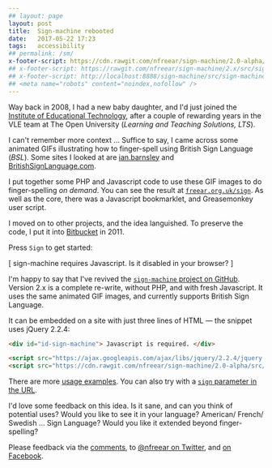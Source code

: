 ```yaml
---
## layout: page
layout: post
title:  Sign-machine rebooted
date:   2017-05-22 17:23
tags:   accessibility
## permalink: /sm/
x-footer-script: https://cdn.rawgit.com/nfreear/sign-machine/2.0-alpha/src/sign-machine.js
## x-footer-script: https://rawgit.com/nfreear/sign-machine/2.x/src/sign-machine.js
## x-footer-script: http://localhost:8888/sign-machine/src/sign-machine.js
## <meta name="robots" content="noindex,nofollow" />
---
```



Way back in 2008, I had a new baby daughter, and I'd just joined the
[Institute of Educational Technology][iet], after a couple of rewarding years in
the VLE team at The Open University (_Learning and Teaching Solutions, LTS_).

I can't remember more context ... Suffice to say, I came across some animated GIFs
illustrating how to finger-spell using British Sign Language (_BSL_).
Some sites I looked at are [ian.barnsley][ar-jas-a] and [BritishSignLanguage.com][ar-brit-a].

I put together some PHP and Javascript code to use these GIF images to do finger-spelling _on demand_.
You can see the result at [`freear.org.uk/sign`][php].
As well as the core, there was a Javascript bookmarklet, and Greasemonkey user script.

I moved on to other projects, and the idea languished.
To preserve the code, I put it into [Bitbucket][] in 2011.

Press `Sign` to get started:

<div
  id="id-sign-machine"
  data-sign-machine='{ "initial": "Hi. I&apos;m sign-machine.", "dev": 0 }'
  >[ sign-machine requires Javascript. Is it disabled in your browser? ]</div>


I'm happy to say that I've revived the [`sign-machine` project on GitHub][gh].
Version 2.x is a complete re-write, without PHP, and with fresh Javascript.
It uses the same animated GIF images, and currently supports British Sign Language.

It can be embedded on a site with just three lines of HTML — the snippet uses jQuery 2.2.4:


```html
<div id="id-sign-machine"> Javascript is required. </div>

<script src="https://ajax.googleapis.com/ajax/libs/jquery/2.2.4/jquery.min.js"></script>
<script src="https://cdn.rawgit.com/nfreear/sign-machine/2.0-alpha/src/sign-machine.js"></script>
```

There are more [usage examples][usage].
You can also try with a [`sign` parameter in the URL][query].

I'd love some feedback on this idea.
Is it sane, and can you think of potential uses?
Would you like to see it in your language?
American/ French/ Swedish ... Sign Language?
Would you like it extended beyond finger-spelling?


Please feedback via the [comments](#comments), to [@nfreear on Twitter][], and [on Facebook][].


[query]: ./sign-machine.html?sign=Good%20evening.

[iet]: http://iet.open.ac.uk "Institute of Educational Technology, The Open University."
[php]: http://freear.org.uk/sign/?text=Hello%21
[gh]: https://github.com/nfreear/sign-machine
[usage]: https://github.com/nfreear/sign-machine#usage
[legacy]: https://github.com/nfreear/sign-machine/tree/master
[Bitbucket]: https://bitbucket.org/nfreear/sign-machine
[@nfreear on Twitter]: https://twitter.com/nfreear
[on Facebook]: https://facebook.com/nickfreear

[jas-email-1]: jbarnsley_uk@hotmail.com
[jas-email-2]: Jas@foot-print.demon.co.uk
[ar-jas-ind]: http://web.archive.org/web/20081026154327/http://homepage.ntlworld.com:80/ian.barnsley/bslsite/bslindex.html
[ar-jas-a]: http://web.archive.org/web/20081026154317/http://homepage.ntlworld.com/ian.barnsley/bslsite/a.html
  "Animated GIF, BSL signed 'A', Ian Barnsley, c.2008."
[ar-brit-ind]: http://web.archive.org/web/20081204101007/http://britishsignlanguage.com/
[ar-brit-a]: http://web.archive.org/web/20081226024433/http://www.britishsignlanguage.com:80/words/index.php?id=3
  "BSL signed 'A', BritishSignLanguage.com, c.2008."

[End]: //
